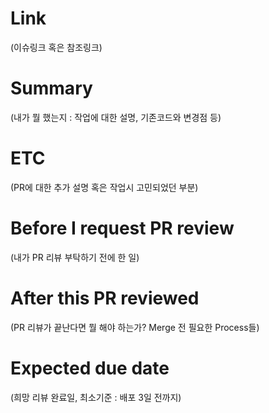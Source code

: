 # Link

(이슈링크 혹은 참조링크)

# Summary

(내가 뭘 했는지 : 작업에 대한 설명, 기존코드와 변경점 등)

# ETC

(PR에 대한 추가 설명 혹은 작업시 고민되었던 부분)

# Before I request PR review

(내가 PR 리뷰 부탁하기 전에 한 일)

# After this PR reviewed

(PR 리뷰가 끝난다면 뭘 해야 하는가? Merge 전 필요한 Process들)

# Expected due date

(희망 리뷰 완료일, 최소기준 : 배포 3일 전까지)

